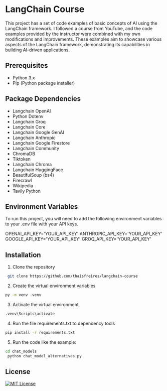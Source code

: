 

# LangChain Course 

This project has a set of code examples of basic concepts of AI using the LangChain framework. I followed a course from YouTube, and the code examples provided by the instructor were combined with my own modifications and improvements. These examples aim to showcase various aspects of the LangChain framework, demonstrating its capabilities in building AI-driven applications. 

## Prerequisites

- Python 3.x
- Pip (Python package installer)

## Package Dependencies

- Langchain OpenAI
- Python Dotenv
- Langchain Groq
- Langchain Core
- Langchain Google GenAI
- Langchain Anthropic
- Langchain Google Firestore
- Langchain Community
- ChromaDB
- Tiktoken
- Langchain Chroma
- Langchain HuggingFace
- BeautifulSoup (bs4)
- Firecrawl
- Wikipedia
- Tavily Python


## Environment Variables

To run this project, you will need to add the following environment variables to your .env file with your API keys.

OPENAI_API_KEY='YOUR_API_KEY'
ANTHROPIC_API_KEY='YOUR_API_KEY'
GOOGLE_API_KEY='YOUR_API_KEY'
GROQ_API_KEY='YOUR_API_KEY'


## Installation

1. Clone the repository

```bash
 git clone https://github.com/thaisfreires/langchain-course 

```
2. Create the virtual environment variables
```bash
py -m venv .venv
```
3. Activate the virtual environment
```bash
.venv\Scripts\activate
```
4. Run the file requirements.txt to dependency tools
```bash
pip install -r requirements.txt
```
5. Run the code like the example:
```bash
cd chat_models
 python chat_model_alternatives.py
```

## License

[![MIT License](https://img.shields.io/badge/License-MIT-green.svg)](https://choosealicense.com/licenses/mit/)
